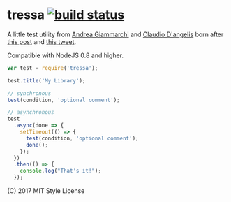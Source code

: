 # tressa [![build status](https://secure.travis-ci.org/WebReflection/tressa.svg)](http://travis-ci.org/WebReflection/tressa)

A little test utility from [Andrea Giammarchi](https://twitter.com/WebReflection) and [Claudio D'angelis](https://twitter.com/daw985) born after [this post](https://medium.com/@WebReflection/js-vanilla-test-code-coverage-7b7ba3740776#.piaeqe6k3) and [this tweet](https://twitter.com/daw985/status/821280929276686336).

Compatible with NodeJS 0.8 and higher.

```js
var test = require('tressa');

test.title('My Library');

// synchronous
test(condition, 'optional comment');

// asynchronous
test
  .async(done => {
    setTimeout(() => {
      test(condition, 'optional comment');
      done();
    });
  })
  .then(() => {
    console.log("That's it!");
  });
```

(C) 2017 MIT Style License
